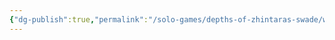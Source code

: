 ```yaml
---
{"dg-publish":true,"permalink":"/solo-games/depths-of-zhintaras-swade/world/megadungeon/e1-scarlet-tomb/e1-pum-sheet-excalidraw/","tags":["excalidraw"]}
---
```

<style> .container {font-family: sans-serif; text-align: center;} .button-wrapper button {z-index: 1;height: 40px; width: 100px; margin: 10px;padding: 5px;} .excalidraw .App-menu_top .buttonList { display: flex;} .excalidraw-wrapper { height: 800px; margin: 50px; position: relative;} :root[dir="ltr"] .excalidraw .layer-ui__wrapper .zen-mode-transition.App-menu_bottom--transition-left {transform: none;} </style><script src="https://cdn.jsdelivr.net/npm/react@17/umd/react.production.min.js"></script><script src="https://cdn.jsdelivr.net/npm/react-dom@17/umd/react-dom.production.min.js"></script><script type="text/javascript" src="https://cdn.jsdelivr.net/npm/@excalidraw/excalidraw@0/dist/excalidraw.production.min.js"></script><div id="E1_PUM_sheetexcalidraw.md"></div><script>(function(){const InitialData={"type":"excalidraw","version":2,"source":"https://github.com/zsviczian/obsidian-excalidraw-plugin/releases/tag/2.2.7","elements":[{"type":"image","version":364,"versionNonce":486686973,"index":"a0","isDeleted":false,"id":"bjvLYN9D","fillStyle":"solid","strokeWidth":2,"strokeStyle":"solid","roughness":1,"opacity":100,"angle":0,"x":-412.6767283349559,"y":-481.4375,"strokeColor":"transparent","backgroundColor":"transparent","width":1581.616358325219,"height":1128,"seed":1453441003,"groupIds":[],"frameId":null,"roundness":null,"boundElements":[],"updated":1720059009021,"link":"[[Wererats]]","locked":true,"status":"pending","fileId":"77aa987cd796f19d028cb561f8e62e2055982b1e","scale":[1,1]},{"type":"text","version":41,"versionNonce":1424174557,"index":"a1","isDeleted":false,"id":"JmXfXD0n","fillStyle":"solid","strokeWidth":2,"strokeStyle":"solid","roughness":1,"opacity":100,"angle":0,"x":523.3540185304873,"y":-80.74142156862831,"strokeColor":"#1e1e1e","backgroundColor":"transparent","width":217.81980895996094,"height":25,"seed":234992965,"groupIds":[],"frameId":null,"roundness":null,"boundElements":[],"updated":1720059009968,"link":null,"locked":false,"fontSize":20,"fontFamily":1,"text":"Scarlet Tomb feature","rawText":"Scarlet Tomb feature","textAlign":"left","verticalAlign":"top","containerId":null,"originalText":"Scarlet Tomb feature","autoResize":true,"lineHeight":1.25},{"type":"text","version":14,"versionNonce":1083501171,"index":"a2","isDeleted":false,"id":"QZ0xoa45","fillStyle":"solid","strokeWidth":2,"strokeStyle":"solid","roughness":1,"opacity":100,"angle":0,"x":-303.3126481361803,"y":111.25857843137214,"strokeColor":"#1e1e1e","backgroundColor":"transparent","width":90.71990966796875,"height":25,"seed":1475261227,"groupIds":[],"frameId":null,"roundness":null,"boundElements":[],"updated":1720059009968,"link":null,"locked":false,"fontSize":20,"fontFamily":1,"text":"Treasure","rawText":"Treasure","textAlign":"left","verticalAlign":"top","containerId":null,"originalText":"Treasure","autoResize":true,"lineHeight":1.25},{"type":"text","version":22,"versionNonce":1868261949,"index":"a3","isDeleted":false,"id":"6b7ndwfT","fillStyle":"solid","strokeWidth":2,"strokeStyle":"solid","roughness":1,"opacity":100,"angle":0,"x":-305.97931480284694,"y":136.59191176470563,"strokeColor":"#1e1e1e","backgroundColor":"transparent","width":161.25982666015625,"height":25,"seed":44327947,"groupIds":[],"frameId":null,"roundness":null,"boundElements":[],"updated":1720059009968,"link":null,"locked":false,"fontSize":20,"fontFamily":1,"text":"Something useful","rawText":"Something useful","textAlign":"left","verticalAlign":"top","containerId":null,"originalText":"Something useful","autoResize":true,"lineHeight":1.25},{"type":"text","version":81,"versionNonce":1444226067,"index":"a4","isDeleted":false,"id":"zFjJkcON","fillStyle":"solid","strokeWidth":2,"strokeStyle":"solid","roughness":1,"opacity":100,"angle":0,"x":-319.97931480284683,"y":303.44905462184715,"strokeColor":"#1e1e1e","backgroundColor":"transparent","width":259.7597961425781,"height":25,"seed":1870593893,"groupIds":[],"frameId":null,"roundness":null,"boundElements":[],"updated":1720059009968,"link":null,"locked":false,"fontSize":20,"fontFamily":1,"text":"Who is or were Zhintaras?","rawText":"Who is or were Zhintaras?","textAlign":"left","verticalAlign":"top","containerId":null,"originalText":"Who is or were Zhintaras?","autoResize":true,"lineHeight":1.25},{"type":"text","version":92,"versionNonce":474815133,"index":"a5","isDeleted":false,"id":"bdNzjHSB","fillStyle":"solid","strokeWidth":2,"strokeStyle":"solid","roughness":1,"opacity":100,"angle":0,"x":-312.3313456549107,"y":-59.93161875974704,"strokeColor":"#1e1e1e","backgroundColor":"transparent","width":89.49992370605469,"height":25,"seed":1999063973,"groupIds":[],"frameId":null,"roundness":null,"boundElements":[],"updated":1720059009968,"link":null,"locked":false,"fontSize":20,"fontFamily":1,"text":"Wererats","rawText":"Wererats","textAlign":"left","verticalAlign":"top","containerId":null,"originalText":"Wererats","autoResize":true,"lineHeight":1.25},{"type":"text","version":64,"versionNonce":1855793587,"index":"a6","isDeleted":false,"id":"DLJfjlq8","fillStyle":"solid","strokeWidth":2,"strokeStyle":"solid","roughness":1,"opacity":100,"angle":0,"x":-304.3313456549107,"y":-33.264952093080296,"strokeColor":"#1e1e1e","backgroundColor":"transparent","width":135.6798858642578,"height":25,"seed":1476245451,"groupIds":[],"frameId":null,"roundness":null,"boundElements":[],"updated":1720059009968,"link":null,"locked":false,"fontSize":20,"fontFamily":1,"text":"Scarlet Order","rawText":"Scarlet Order","textAlign":"left","verticalAlign":"top","containerId":null,"originalText":"Scarlet Order","autoResize":true,"lineHeight":1.25},{"type":"image","version":155,"versionNonce":782407219,"index":"a7","isDeleted":false,"id":"yvFMaDy2d5Ctnu8onUc2G","fillStyle":"solid","strokeWidth":2,"strokeStyle":"solid","roughness":1,"opacity":100,"angle":0,"x":145.09100576546956,"y":-1883.5046558240074,"strokeColor":"transparent","backgroundColor":"transparent","width":930.7039337474117,"height":1382.9032878292633,"seed":1827602273,"groupIds":[],"frameId":null,"roundness":null,"boundElements":[],"updated":1720059009021,"link":null,"locked":true,"status":"pending","fileId":"0c92dcbb5c3fb47ee9f202fc9c0dd4661f01dd5d","scale":[1,1]},{"type":"text","version":144,"versionNonce":879345405,"index":"a8","isDeleted":false,"id":"3mgHwHkm","fillStyle":"hachure","strokeWidth":1,"strokeStyle":"solid","roughness":1,"opacity":100,"angle":0,"x":518.6088059369742,"y":-263.33218902311455,"strokeColor":"#1e1e1e","backgroundColor":"transparent","width":248.35980224609375,"height":25,"seed":93745,"groupIds":[],"frameId":null,"roundness":null,"boundElements":[],"updated":1720059009968,"link":"Veth, leader of the [[Wererats]]","locked":false,"fontSize":20,"fontFamily":1,"text":"Veth, leader of Wererats","rawText":"Veth, leader of Wererats","textAlign":"left","verticalAlign":"top","containerId":null,"originalText":"Veth, leader of Wererats","autoResize":true,"lineHeight":1.25},{"type":"text","version":20,"versionNonce":1867742035,"index":"a9","isDeleted":false,"id":"276Uc0eZ","fillStyle":"solid","strokeWidth":2,"strokeStyle":"solid","roughness":1,"opacity":100,"angle":0,"x":-307.7256920294891,"y":-262.50679219771985,"strokeColor":"#1e1e1e","backgroundColor":"transparent","width":179.1198272705078,"height":25,"seed":73980046,"groupIds":[],"frameId":null,"roundness":null,"boundElements":[],"updated":1720059009968,"link":null,"locked":false,"fontSize":20,"fontFamily":1,"text":"Cursed vegetation","rawText":"Cursed vegetation","textAlign":"left","verticalAlign":"top","containerId":null,"originalText":"Cursed vegetation","autoResize":true,"lineHeight":1.25},{"type":"text","version":34,"versionNonce":2117261149,"index":"aA","isDeleted":false,"id":"orwL86R9","fillStyle":"solid","strokeWidth":2,"strokeStyle":"solid","roughness":1,"opacity":100,"angle":0,"x":-308.9502088716247,"y":-80.49074292641842,"strokeColor":"#1e1e1e","backgroundColor":"transparent","width":72.07992553710938,"height":25,"seed":1857954386,"groupIds":[],"frameId":null,"roundness":null,"boundElements":[],"updated":1720059009968,"link":null,"locked":false,"fontSize":20,"fontFamily":1,"text":"Kobolds","rawText":"Kobolds","textAlign":"left","verticalAlign":"top","containerId":null,"originalText":"Kobolds","autoResize":true,"lineHeight":1.25},{"type":"text","version":30,"versionNonce":1418631411,"index":"aB","isDeleted":false,"id":"bgZbGLu1","fillStyle":"solid","strokeWidth":2,"strokeStyle":"solid","roughness":1,"opacity":100,"angle":0,"x":-313.7470213945684,"y":333.0708897522545,"strokeColor":"#1e1e1e","backgroundColor":"transparent","width":256.7998046875,"height":25,"seed":1867662862,"groupIds":[],"frameId":null,"roundness":null,"boundElements":[],"updated":1720059009968,"link":null,"locked":false,"fontSize":20,"fontFamily":1,"text":"Who is making the chants?","rawText":"Who is making the chants?","textAlign":"left","verticalAlign":"top","containerId":null,"originalText":"Who is making the chants?","autoResize":true,"lineHeight":1.25},{"type":"text","version":17,"versionNonce":1945756605,"index":"aC","isDeleted":false,"id":"JRmrGXvB","fillStyle":"solid","strokeWidth":2,"strokeStyle":"solid","roughness":1,"opacity":100,"angle":0,"x":526.0230916945268,"y":-55.16844633305607,"strokeColor":"#1e1e1e","backgroundColor":"transparent","width":147.37986755371094,"height":25,"seed":1189115132,"groupIds":[],"frameId":null,"roundness":null,"boundElements":[],"updated":1720059009968,"link":null,"locked":false,"fontSize":20,"fontFamily":1,"text":"Scarlet Temple","rawText":"Scarlet Temple","textAlign":"left","verticalAlign":"top","containerId":null,"originalText":"Scarlet Temple","autoResize":true,"lineHeight":1.25}],"appState":{"theme":"light","viewBackgroundColor":"#ffffff","currentItemStrokeColor":"#1e1e1e","currentItemBackgroundColor":"transparent","currentItemFillStyle":"solid","currentItemStrokeWidth":2,"currentItemStrokeStyle":"solid","currentItemRoughness":1,"currentItemOpacity":100,"currentItemFontFamily":1,"currentItemFontSize":20,"currentItemTextAlign":"left","currentItemStartArrowhead":null,"currentItemEndArrowhead":"arrow","scrollX":2181.8685491723463,"scrollY":2010.4710779120037,"zoom":{"value":0.5},"currentItemRoundness":"round","gridSize":null,"gridColor":{"Bold":"#C9C9C9FF","Regular":"#EDEDEDFF"},"currentStrokeOptions":null,"previousGridSize":null,"frameRendering":{"enabled":true,"clip":true,"name":true,"outline":true},"objectsSnapModeEnabled":false},"files":{}};InitialData.scrollToContent=true;App=()=>{const e=React.useRef(null),t=React.useRef(null),[n,i]=React.useState({width:void 0,height:void 0});return React.useEffect(()=>{i({width:t.current.getBoundingClientRect().width,height:t.current.getBoundingClientRect().height});const e=()=>{i({width:t.current.getBoundingClientRect().width,height:t.current.getBoundingClientRect().height})};return window.addEventListener("resize",e),()=>window.removeEventListener("resize",e)},[t]),React.createElement(React.Fragment,null,React.createElement("div",{className:"excalidraw-wrapper",ref:t},React.createElement(ExcalidrawLib.Excalidraw,{ref:e,width:n.width,height:n.height,initialData:InitialData,viewModeEnabled:!0,zenModeEnabled:!0,gridModeEnabled:!1})))},excalidrawWrapper=document.getElementById("E1_PUM_sheetexcalidraw.md");ReactDOM.render(React.createElement(App),excalidrawWrapper);})();</script>